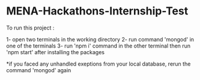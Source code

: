 # MENA-Hackathons-Internship-Test

To run this project : 

1- open two terminals in the working directory
2- run command 'mongod' in one of the terminals
3- run 'npm i' command in the other terminal then run 'npm start' after installing the packages

*if you faced any unhandled exeptions from your local database, rerun the command 'mongod' again
